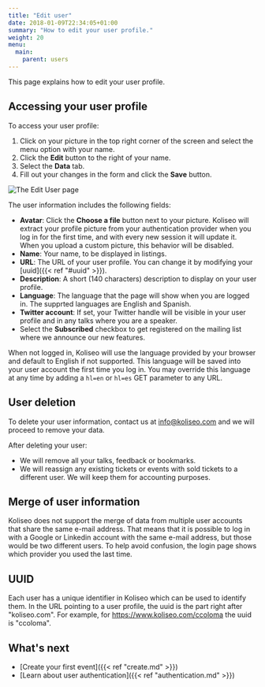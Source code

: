 ```yaml
---
title: "Edit user"
date: 2018-01-09T22:34:05+01:00
summary: "How to edit your user profile."
weight: 20
menu:
  main:
    parent: users
---
```


This page explains how to edit your user profile.

## Accessing your user profile

To access your user profile:

1. Click on your picture in the top right corner of the screen and select the menu option with your name.
2. Click the **Edit** button to the right of your name.
3. Select the **Data** tab. 
4. Fill out your changes in the form and click the **Save** button.

![The Edit User page](/img/screenshots/users/user-edit.jpg)

The user information includes the following fields:

* **Avatar**: Click the **Choose a file** button next to your picture. Koliseo will extract your profile picture from your authentication provider when you log in for the first time, and with every new session it will update it. When you upload a custom picture, this behavior will be disabled.
* **Name**: Your name, to be displayed in listings.
* **URL**: The URL of your user profile. You can change it by modifying your [uuid]({{< ref "#uuid" >}}).
* **Description**: A short (140 characters) description to display on your user profile.
* **Language**: The language that the page will show when you are logged in. The supprted languages are English and Spanish.
* **Twitter account**: If set, your Twitter handle will be visible in your user profile and in any talks where you are a speaker.
* Select the **Subscribed** checkbox to get registered on the mailing list where we announce our new features.

When not logged in, Koliseo will use the language provided by your browser and default to English if not supported. This language will be saved into your user account the first time you log in. You may override this language at any time by adding a `hl=en` or `hl=es` GET parameter to any URL. 

## User deletion

To delete your user information, contact us at info@koliseo.com and we will proceed to remove your data. 

After deleting your user:

* We will remove all your talks, feedback or bookmarks.
* We will reassign any existing tickets or events with sold tickets to a different user. We will keep them for accounting purposes.

## Merge of user information

Koliseo does not support the merge of data from multiple user accounts that share the same e-mail address. That means that it is possible to log in with a Google or Linkedin account with the same e-mail address, but those would be two different users. To help avoid confusion, the login page shows which provider you used the last time.

## UUID

Each user has a unique identifier in Koliseo which can be used to identify them. In the URL pointing to a user profile, the uuid is the part right after "koliseo.com". For example, for https://www.koliseo.com/ccoloma the uuid is "ccoloma".

## What's next

* [Create your first event]({{< ref "create.md" >}})
* [Learn about user authentication]({{< ref "authentication.md" >}})
